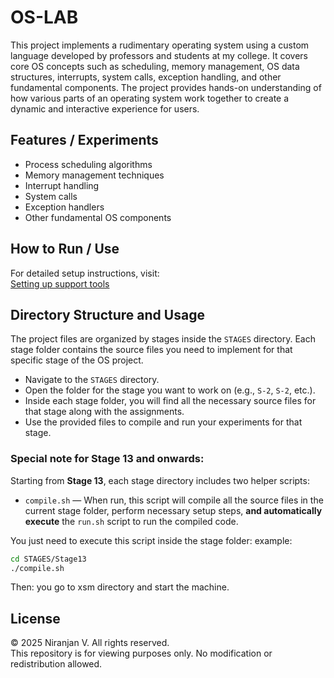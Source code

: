 # OS-LAB

This project implements a rudimentary operating system using a custom language developed by professors and students at my college. It covers core OS concepts such as scheduling, memory management, OS data structures, interrupts, system calls, exception handling, and other fundamental components. The project provides hands-on understanding of how various parts of an operating system work together to create a dynamic and interactive experience for users.

## Features / Experiments

- Process scheduling algorithms  
- Memory management techniques  
- Interrupt handling  
- System calls  
- Exception handlers  
- Other fundamental OS components

## How to Run / Use

For detailed setup instructions, visit:  
[Setting up support tools](https://exposnitc.github.io/support_tools-files/setting-up.html)

## Directory Structure and Usage

The project files are organized by stages inside the `STAGES` directory. Each stage folder contains the source files you need to implement for that specific stage of the OS project.

- Navigate to the `STAGES` directory.
- Open the folder for the stage you want to work on (e.g., `S-2`, `S-2`, etc.).
- Inside each stage folder, you will find all the necessary source files for that stage along with the assignments.
- Use the provided files to compile and run your experiments for that stage.
  
### Special note for Stage 13 and onwards:

Starting from **Stage 13**, each stage directory includes two helper scripts:

- `compile.sh` — When run, this script will compile all the source files in the current stage folder, perform necessary setup steps, **and automatically execute** the `run.sh` script to run the compiled code.

You just need to execute this script inside the stage folder:
    example:
```bash
cd STAGES/Stage13
./compile.sh
```
Then: you go to xsm directory and start the machine.


## License

© 2025 Niranjan V. All rights reserved.  
This repository is for viewing purposes only. No modification or redistribution allowed.
